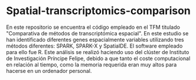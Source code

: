# Spatial-transcriptomics-comparison 

En este repositorio se encuentra el código empleado en el TFM titulado "Comparativa de métodos de transcriptómica espacial". En este estudio se han identificado diferentes genes espacialmente variables utilizando tres métodos diferentes: SPARK, SPARK-X y SpatialDE. El software empleado para ello fue R. Este análisis se realizó haciendo uso del clúster de Instituto de Investigación Príncipe Felipe, debido a que tanto el coste computacional en relación al tiempo, como la memoria requerida eran muy altos para hacerse en un ordenador personal. 
